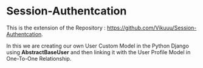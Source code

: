 # Session-Authentcation
This is the extension of the Repository : https://github.com/Vikuuu/Session-Authentcation.

In this we are creating our own User Custom Model in the Python Django using **AbstractBaseUser** and then linking it with the User Profile Model in One-To-One Relationship.
